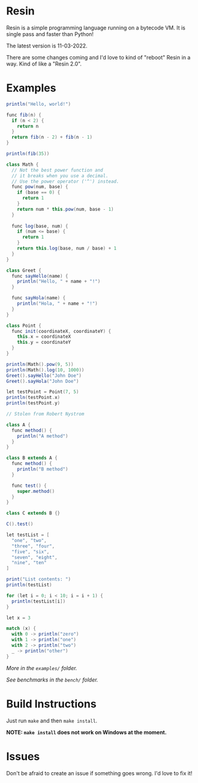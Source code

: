 # Resin
Resin is a simple programming language running on a bytecode VM. It is single pass and faster than Python!

The latest version is 11-03-2022.

There are some changes coming and I'd love to kind of "reboot" Resin in a way. Kind of like a "Resin 2.0".

# Examples
```scala
println("Hello, world!")
```
```scala
func fib(n) {
  if (n < 2) {
    return n
  }
  return fib(n - 2) + fib(n - 1)
}

println(fib(35))
```
```scala
class Math {
  // Not the best power function and
  // it breaks when you use a decimal.
  // Use the power operator ('^') instead.
  func pow(num, base) {
    if (base == 0) {
      return 1
    }
    return num * this.pow(num, base - 1)
  }
  
  func log(base, num) {
    if (num <= base) {
      return 1
    }
    return this.log(base, num / base) + 1
  }
}

class Greet {
  func sayHello(name) {
    println("Hello, " + name + "!")
  }

  func sayHola(name) {
    println("Hola, " + name + "!")
  }
}

class Point {
  func init(coordinateX, coordinateY) {
    this.x = coordinateX
    this.y = coordinateY
  }
}

println(Math().pow(9, 5))
println(Math().log(10, 1000))
Greet().sayHello("John Doe")
Greet().sayHola("John Doe")

let testPoint = Point(7, 5)
println(testPoint.x)
println(testPoint.y)
```
```scala
// Stolen from Robert Nystrom

class A {
  func method() {
    println("A method")
  }
}

class B extends A {
  func method() {
    println("B method")
  }

  func test() {
    super.method()
  }
}

class C extends B {}

C().test()
```
```scala
let testList = [
  "one", "two",
  "three", "four",
  "five", "six",
  "seven", "eight",
  "nine", "ten"
]

print("List contents: ")
println(testList)

for (let i = 0; i < 10; i = i + 1) {
  println(testList[i])
}
```
```scala
let x = 3

match (x) {
  with 0 -> println("zero")
  with 1 -> println("one")
  with 2 -> println("two")
  _ -> println("other")
}
```

*More in the `examples/` folder.*

*See benchmarks in the `bench/` folder.*

# Build Instructions
Just run `make` and then `make install`.

**NOTE: `make install` does not work on Windows at the moment.**

# Issues
Don't be afraid to create an issue if something goes wrong. I'd love to fix it!